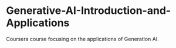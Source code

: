 # Generative-AI-Introduction-and-Applications
Coursera course focusing on the applications of Generation AI.
